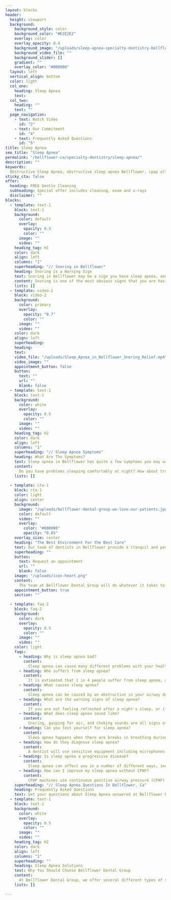 ```yaml
---
layout: blocks
header:
  height: viewport
  background:
    background_style: color
    background_color: "#E2E2E2"
    overlay: color
    overlay_opacity: 0.4
    background_image: "/uploads/sleep-apnea-specialty-dentistry-bellflower-dental-bellflower-ca-hero.jpg"
    background_video_file: ""
    background_slider: []
    gradient: ""
    overlay_color: "#000000"
  layout: left
  vertical_align: bottom
  color: light
  col_one:
    heading: Sleep Apnea
    text: 
  col_two:
    heading: ""
    text: ""
  page_navigation:
    - text: Watch Video
      id: "2"
    - text: Our Commitment
      id: "4"
    - text: Frequently Asked Questions
      id: "5"
title: Sleep Apnea
seo_title: "Sleep Apnea"
permalink: "/bellflower-ca/specialty-dentistry/sleep-apnea/"
description: ""
keywords:
  Obstructive Sleep Apnea, obstructive sleep apnea Bellflower, cpap alternatives, sleep apnea mouth guard, obstructive sleep apnea, snoring mouth guard, oral appliance for sleep apnea, mandibular advancement device, dental appliance for sleep apnea, new device for sleep apnea, sleep apnea treatment without cpap, dental device for sleep apnea 
sticky_cta: false
offer:
  heading: FREE Gentle Cleaning
  subheading: Special offer includes cleaning, exam and x-rays
  disclaimer: ""
blocks:
  - template: text-1
    block: text-1
    background:
      color: default
      overlay:
        opacity: 0.5
        color: ""
      image: ""
      video: ""
    heading_tag: H1
    color: dark
    align: left
    columns: "1"
    superheading: "// Snoring in Bellflower"
    heading: Snoring is a Warning Sign
    text: Snoring in Bellflower may be a sign you have sleep apnea, and our team at Bellflower Dental Group is here to help
    content: Snoring is one of the most obvious signs that you are having trouble with airflow during your sleep. So how could this be a sign of sleep apnea? Sleep apnea in Bellflower is a disorder that causes you to have restricted or irregular breathing while you are asleep. However, just because you are snoring doesn’t mean you have the condition. There are other factors that contribute to the likelihood of you having sleep apnea, which can be genetic. For example, it is most common in men who smoke, are overweight, and are over the age of sixty. Even though it is more common in men, it is possible for anyone to experience sleep apnea, including young children*. Check out our reviews, and see what our patients are saying about their treatment.
    lists: []
  - template: video-2
    block: video-2
    background:
      color: primary
      overlay:
        opacity: "0.7"
        color: ""
      image: ""
      video: ""
    color: dark
    align: left
    superheading: 
    heading:
    text:
    video_file: "/uploads/Sleep_Apnea_in_Bellflower_Snoring_Relief.mp4"
    video_image: ""
    appointment_button: false
    button:
      text: ""
      url: ""
      blank: false
  - template: text-1
    block: text-1
    background:
      color: white
      overlay:
        opacity: 0.5
        color: ""
      image: ""
      video: ""
    heading_tag: H2
    color: dark
    align: left
    columns: "1"
    superheading: "// Sleep Apnea Symptoms"
    heading: What Are The Symptoms?
    text: Sleep apnea in Bellflower has quite a few symptoms you may want to take a look at
    content:
      Do you have problems sleeping comfortably at night? How about trouble sleeping coupled with snoring or dry throat? These are a few signs that show it is possible you have sleep apnea. If you have problems sleeping, there is often a reason why, and knowing for sure if you have sleep apnea requires a visit to a professional. When living with sleep apnea in Bellflower, choking, gasping for air, daytime sleepiness, morning headaches, and sore throat are all symptoms of the disorder. It is a very serious condition that, if left untreated, can have adverse effects on your body. Some health conditions associated with snoring and sleep apnea include high blood pressure, stroke, diabetes, depression, and even heart failure. However, if you think you or someone you know may be suffering from this sleep disorder, there are several ways our team at Bellflower Dental Group* can help. One of your options is a C-PAP, or continuous positive airway pressure, which is a device that uses air pressure to help the flow of your breathing. This device is very effective, but many patients prefer our C-PAP alternative in Bellflower because it is a smaller dental appliance. Fortunately, whichever device you choose, your airway will open up and you will see significant improvements in your ability to sleep at night. You will also feel better during the day. If you are interested in our dental appliance, a C-PAP alternative in Bellflower, call us to see one of our dental professionals for your consultation.
    lists: []
      
  - template: cta-1
    block: cta-1
    color: light
    align: center
    background:
      image: "/uploads/bellflower-dental-group-we-love-our-patients.jpg"
      color: default
      video: ""
      overlay:
        color: "#000000"
        opacity: "0.65"
    overlay_size: center
    heading: "The Best Environment For the Best Care"
    text: Our team of dentists in Bellflower provide a tranquil and peaceful environment for the best possible care
    superheading: ""
    button:
      text: Request an appointment
      url: ""
      blank: false
    image: "/uploads/icon-heart.png"
    content:
      The team at Bellflower Dental Group will do whatever it takes to make sure you receive the care you need to be comfortable during any and all procedures. We can provide you with music, movies, and more to help you feel relaxed and at home for your treatment. Not only do we want you to feel comfortable, but also to enjoy all of your dental visits. We are available to answer your questions 24/7. Call us now.
    appointment_button: true
    section: ""
    
  - template: faq-2
    block: faq-2
    background:
      color: dark
      overlay:
        opacity: 0.5
        color: ""
      image: ""
      video: ""
    color: light
    faqs:
      - heading: Why is sleep apnea bad?
        content:
          Sleep apnea can cause many different problems with your health, but most importantly, it can lead to high blood pressure or stroke because of lack of oxygen to the brain during the night. 
      - heading: Who suffers from sleep apnea?
        content:
          It is estimated that 1 in 4 people suffer from sleep apnea, and the number of people with the disorder is on the rise. Sleep apnea affects men more than women, but anyone can be at risk for this condition if they are overweight or obese. 
      - heading: What causes sleep apnea?
        content:
          Sleep apnea can be caused by an obstruction in your airway during sleep, which leads to shallow breathing and interrupted sleep.
      - heading: What are the warning signs of sleep apnea?
        content:
          If you are not feeling refreshed after a night's sleep, or if you have trouble breathing when sleeping, then there may be a case of sleep apnea. Sleep apnea is a condition where the patient has pauses in their breathing during sleep. This can lead to chronic fatigue and daytime drowsiness.
      - heading: What does sleep apnea sound like?
        content:
          Snoring, gasping for air, and choking sounds are all signs of sleep apnea. Sleep apnea is a serious condition that can lead to high blood pressure, obesity, depression, memory loss, and more. 
      - heading: Can you test yourself for sleep apnea?
        content:
          Sleep apnea happens when there are breaks in breathing during the night. These breaks can last from seconds to minutes with each one resulting in temporary oxygen deprivation. A sleep study or polysomnography is the best way to find out if someone has sleep apnea.
      - heading: How do they diagnose sleep apnea?
        content:
          A dentist will use sensitive equipment including microphones and video cameras in order to identify any disruptions in breathing patterns throughout the night while patients are sleeping.
      - heading: Is sleep apnea a progressive disease?
        content:
          Sleep apnea can affect you in a number of different ways, including fatigue, obesity, and even an increased risk for heart attack and stroke. It can also lead to memory problems as well as chronic depression which could lead to suicidal thoughts if left untreated for too long.
      - heading: How can I improve my sleep apnea without CPAP?
        content:
          CPAP machines use continuous positive airway pressure (CPAP). This can help open up your airway by blowing just enough extra oxygen into the back of your throat so that it does not collapse while sleeping. It is important to remember that this device will only work if used correctly and consistently.        
    superheading: "// Sleep Apnea Questions In Bellflower, Ca"
    heading: Frequently Asked Questions
    text: Get your questions about Sleep Apnea answered at Bellflower Dental Group
  - template: text-1
    block: text-1
    background:
      color: white
      overlay:
        opacity: 0.5
        color: ""
      image: ""
      video: ""
    heading_tag: H2
    color: dark
    align: left
    columns: "1"
    superheading: ""
    heading: Sleep Apnea Solutions
    text: Why You Should Choose Bellflower Dental Group 
    content:
      At Bellflower Dental Group, we offer several different types of sleep apnea services, so that our patients can choose one that best meets their needs and preferences. We also work closely with our patients' doctors to monitor their progress over time in order to ensure they receive the most appropriate care possible and achieve optimal results from treatment.
    lists: []
    
---
```

